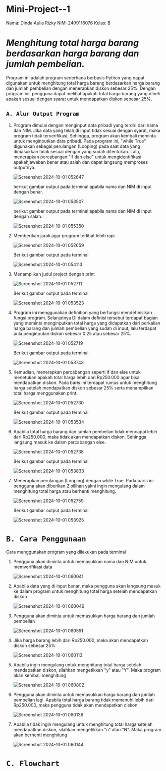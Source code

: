 # Mini-Project--1
Nama: Dinda Aulia Rizky  NIM: 2409116076   Kelas: B

# ***Menghitung total harga barang berdasarkan harga barang dan jumlah pembelian.***
  
Program ini adalah program sederhana berbasis Python yang dapat digunakan untuk menghitung total harga barang berdasarkan harga barang dan jumlah pembelian dengan menerapkan diskon sebesar 25%. Dengan program ini, pengguna dapat melihat apakah total harga barang yang dibeli apakah sesuai dengan syarat untuk mendapatkan diskon sebesar 25%.

## `A. Alur Output Program`
1. Program dimulai dengan menginput data pribadi yang terdiri dari nama dan NIM. Jika data yang telah di input tidak sesuai dengan syarat, maka program tidak terverifikasi. Sehingga, program akan kembali meminta untuk menginputkan data 
   pribadi. Pada program ini, "while True" digunakan sebagai perulangan (Looping) pada saat data yang dimasukkan tidak sesuai dengan yang sudah ditentukan. Lalu, menerapkan percabangan "if dan else" untuk mengidentifikasi apakahjawaban 
   benar atau salah dan dapat langsung memproses outputnya.

   ![Screenshot 2024-10-01 052647](https://github.com/user-attachments/assets/fd637e60-5c81-4785-81aa-27789fda2b4e)


   berikut gambar output pada terminal apabila nama dan NIM di input dengan benar.

    ![Screenshot 2024-10-01 053507](https://github.com/user-attachments/assets/7f70a191-6245-491a-8f34-cb60f98693d9)

   berikut gambar output pada terminal apabila nama dan NIM di input dengan salah.

   ![Screenshot 2024-10-01 055350](https://github.com/user-attachments/assets/e14e3504-cf12-4c1a-a0ef-fb2f9287c6fd)
   



    
2. Memberikan jarak agar program terlihat lebih rapi

   ![Screenshot 2024-10-01 052659](https://github.com/user-attachments/assets/86900096-dda8-4bfe-b217-a5e467dde959)

   Berikut gambar output pada terminal

   ![Screenshot 2024-10-01 054113](https://github.com/user-attachments/assets/8a01aec1-642b-40e9-a209-bed049b25cbc)

   
   
4. Menampilkan judul project dengan print

    ![Screenshot 2024-10-01 052711](https://github.com/user-attachments/assets/9b706cf4-165c-4de5-8e7a-1954fc6821ef)

   Berikut gambar output pada terminal

    ![Screenshot 2024-10-01 053523](https://github.com/user-attachments/assets/a3c1e2d4-0e33-4bbb-8b4d-3634269752cc)
   
   
6. Program ini menggunakan definition yang berfungsi mendefinisikan fungsi program. Selanjutnya Di dalam 
   definisi tersebut terdapat bagian yang meminta menginputkan total harga yang didapatkan dari perkalian 
   harga barang dan jumlah pembelian yang sudah di input, lalu terdapat pula penginputan diskon sebesar 
   0.25 atau sebesar 25%.

    ![Screenshot 2024-10-01 052719](https://github.com/user-attachments/assets/7b94039f-9398-4aef-a0f2-81b8b546eda3)

   Berikut gambar output pada terminal

    ![Screenshot 2024-10-01 053743](https://github.com/user-attachments/assets/1bd3f3e8-407a-472f-bb2e-43445bc584b2)
   
   
9. Kemudian, menerapkan percabangan seperti if dan else untuk menetukan apakah total harga lebih dari 
   Rp250.000 agar bisa mendapatkan diskon. Pada baris ini terdapat rumus untuk menghitung harga setelah 
   mendapatkan diskon sebesar 25% serta menampilkan total harga menggunakan print.
 
   ![Screenshot 2024-10-01 052730](https://github.com/user-attachments/assets/f000bf4a-3081-40cc-916e-66f625831cbe)

   Berikut gambar output pada terminal
 
   ![Screenshot 2024-10-01 053534](https://github.com/user-attachments/assets/1f5617a9-aacd-4ac8-affb-eb8c705611d4)
   

11. Apabila total harga barang dan jumlah pembelian tidak mencapai lebih dari Rp250.000, maka tidak
    akan mendapatkan diskon. Sehingga, langsung masuk ke dalam percabangan else.
  
    ![Screenshot 2024-10-01 052738](https://github.com/user-attachments/assets/fa9b24b9-9fbf-4b0c-aa7a-da2b1feab8cf)

    Berikut gambar output pada terminal
 
    ![Screenshot 2024-10-01 053833](https://github.com/user-attachments/assets/7d0090f2-5742-4680-81cd-cffefaaa50d5)
    

13. Menerapkan perulangan (Looping) dengan while True. Pada baris ini pengguna akan diberikan 2 pilihan 
    yakni ingin mengulang dalam menghitung total harga atau berhenti menghitung.

     ![Screenshot 2024-10-01 052759](https://github.com/user-attachments/assets/7f527189-b37e-49a7-84b6-c3b730616962)

    Berikut gambar output pada terminal
  
    ![Screenshot 2024-10-01 053925](https://github.com/user-attachments/assets/a96a859e-5ffc-4673-9dd7-23f55d91dcb0)

    

# `B. Cara Penggunaan`

Cara menggunakan program yang dilakukan pada terminal

1. Pengguna akan diminta untuk memasukkan nama dan NIM untuk memverifikasi data

   ![Screenshot 2024-10-01 060041](https://github.com/user-attachments/assets/d5995c7e-b43e-416a-849a-5d80ff922e57)


3. Apabila data yang di input benar, maka pengguna akan langsung masuk ke dalam program untuk menghitung total harga setelah mendapatkan diskon

   ![Screenshot 2024-10-01 060049](https://github.com/user-attachments/assets/ef44aed2-ece7-4c29-844d-c2881bd5e2a6)


5. Pengguna akan diminta untuk memasukkan harga barang dan jumlah pembelian

   ![Screenshot 2024-10-01 060551](https://github.com/user-attachments/assets/d5339055-d44e-45e0-b423-961f9ddc02be)

  
7. Jika harga barang lebih dari Rp250.000, maka akan mendapatkan diskon sebesar 25%

   ![Screenshot 2024-10-01 060113](https://github.com/user-attachments/assets/d9413f5a-a579-4f4b-b9f4-9a5a89d0965e)

6. Apabila ingin mengulang untuk menghitung total harga setelah mendapatkan diskon, silahkan mengetikkan "y" atau "Y". Maka program akan kembali menghitung

   ![Screenshot 2024-10-01 060802](https://github.com/user-attachments/assets/bfa30112-8a3d-4814-ad01-aa331c0fd4e3)


 7. Pengguna akan diminta untuk memasukkan harga barang dan jumlah pembelian lagi. Apabila total harga barang tidak memenuhi lebih dari Rp250.000, maka pengguna tidak akan mendapatkan diskon
   
    ![Screenshot 2024-10-01 060136](https://github.com/user-attachments/assets/ce33976b-cbb0-45de-ba0b-583914fb23c1)


8. Apabila tidak ingin mengulang untuk menghitung total harga setelah mendapatkan diskon, silahkan mengetikkan "n" atau "N". Maka program akan berhenti menghitung

   ![Screenshot 2024-10-01 060144](https://github.com/user-attachments/assets/5728103b-635a-4de9-ab63-b853abf6181c)

   

# `C. Flowchart`







